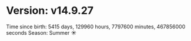 # Version: v14.9.27
Time since birth: 5415 days, 129960 hours, 7797600 minutes, 467856000 seconds
Season: Summer ☀️

